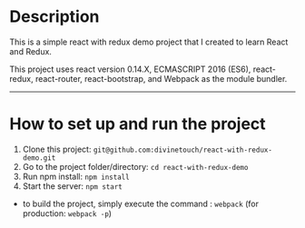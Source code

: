 # Description

This is a simple react with redux demo project that I created to learn React and Redux.

This project uses react version 0.14.X, ECMASCRIPT 2016 (ES6), react-redux, react-router, react-bootstrap, and Webpack as the module bundler.

---
# How to set up and run the project

1. Clone this project: ```git@github.com:divinetouch/react-with-redux-demo.git```
2. Go to the project folder/directory: ```cd react-with-redux-demo```
3. Run npm install: ```npm install```
4. Start the server: ```npm start```

- to build the project, simply execute the command : ```webpack``` (for production: ```webpack -p```)
